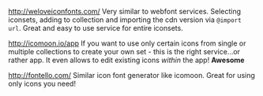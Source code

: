 http://weloveiconfonts.com/
Very similar to webfont services. Selecting iconsets, adding to collection and importing the cdn version via `@import url`.
Great and easy to use service for entire iconsets.



http://icomoon.io/app
If you want to use only certain icons from single or multiple collections to create your own set - this is the right service...or rather app. It even allows to edit existing icons *within* the app!
**Awesome**

http://fontello.com/
Similar icon font generator like icomoon. Great for using only icons you need!